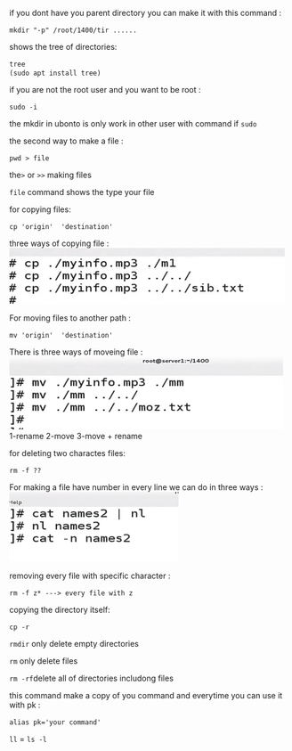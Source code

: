 if you dont have you parent directory you can make it with this command :

```
mkdir "-p" /root/1400/tir ......
```

shows the tree of directories:

```
tree
(sudo apt install tree)
```

if you are not the root user and you want to be root :

```
sudo -i
```

the mkdir in ubonto is only work in other user with command if `sudo`

the second way to make a file :

```
pwd > file
```

the`>` or `>>` making files

`file` command shows the type your file

for copying files:

```
cp 'origin'  'destination'
```

three ways of copying file
:![alt text](image.png)

For moving files to another path :

```
mv 'origin'  'destination'
```

There is three ways of moveing file :
![alt text](image-1.png)
1-rename
2-move
3-move + rename

for deleting two charactes files:

```
rm -f ??
```

For making a file have number in every line we can do in three ways :
![alt text](image-2.png)

removing every file with specific character :

```
rm -f z* ---> every file with z
```

copying the directory itself:

```
cp -r
```

`rmdir` only delete empty directories

`rm` only delete files

`rm -rf`delete all of directories includong files

this command make a copy of you command and everytime you can use it with pk :

```
alias pk='your command'
```

`ll` = `ls -l`

